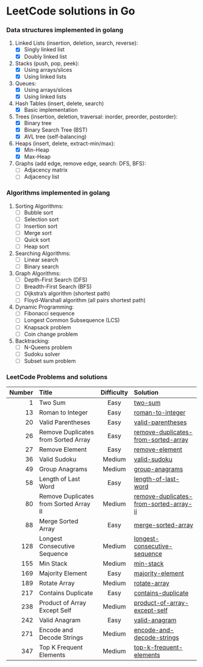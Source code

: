 # LeetCode solutions in Go

### Data structures implemented in golang

1. Linked Lists (insertion, deletion, search, reverse):
    - [x] Singly linked list
    - [x] Doubly linked list
2. Stacks (push, pop, peek):
    - [x] Using arrays/slices
    - [x] Using linked lists
3. Queues:
    - [x] Using arrays/slices
    - [x] Using linked lists
4. Hash Tables (insert, delete, search)
    - [x] Basic implementation
5. Trees (insertion, deletion, traversal: inorder, preorder, postorder):
    - [x] Binary tree
    - [x] Binary Search Tree (BST)
    - [x] AVL tree (self-balancing)
6. Heaps (insert, delete, extract-min/max):
    - [x] Min-Heap
    - [x] Max-Heap
7. Graphs (add edge, remove edge, search: DFS, BFS):
    - [ ] Adjacency matrix
    - [ ] Adjacency list

### Algorithms implemented in golang

1. Sorting Algorithms:
    - [ ] Bubble sort
    - [ ] Selection sort
    - [ ] Insertion sort
    - [ ] Merge sort
    - [ ] Quick sort
    - [ ] Heap sort
2. Searching Algorithms:
    - [ ] Linear search
    - [ ] Binary search
3. Graph Algorithms:
    - [ ] Depth-First Search (DFS)
    - [ ] Breadth-First Search (BFS)
    - [ ] Dijkstra’s algorithm (shortest path)
    - [ ] Floyd-Warshall algorithm (all pairs shortest path)
4. Dynamic Programming:
    - [ ] Fibonacci sequence
    - [ ] Longest Common Subsequence (LCS)
    - [ ] Knapsack problem
    - [ ] Coin change problem
5. Backtracking:
    - [ ] N-Queens problem
    - [ ] Sudoku solver
    - [ ] Subset sum problem

### LeetCode Problems and solutions

| Number | Title                                  | Difficulty | Solution                                                                                            |
|-------:|:---------------------------------------|:----------:|:----------------------------------------------------------------------------------------------------|
|      1 | Two Sum                                |    Easy    | [two-sum](leetcode-solutions/two-sum)                                                               |
|     13 | Roman to Integer                       |    Easy    | [roman-to-integer](leetcode-solutions/roman-to-integer)                                             |
|     20 | Valid Parentheses                      |    Easy    | [valid-parentheses](leetcode-solutions/valid-parentheses)                                           |
|     26 | Remove Duplicates from Sorted Array    |    Easy    | [remove-duplicates-from-sorted-array](leetcode-solutions/remove-duplicates-from-sorted-array)       |
|     27 | Remove Element                         |    Easy    | [remove-element](leetcode-solutions/remove-element)                                                 |
|     36 | Valid Sudoku                           |   Medium   | [valid-sudoku](leetcode-solutions/valid-sudoku)                                                     |
|     49 | Group Anagrams                         |   Medium   | [group-anagrams](leetcode-solutions/group-anagrams)                                                 |
|     58 | Length of Last Word                    |    Easy    | [length-of-last-word](leetcode-solutions/length-of-last-word)                                       |
|     80 | Remove Duplicates from Sorted Array II |   Medium   | [remove-duplicates-from-sorted-array-ii](leetcode-solutions/remove-duplicates-from-sorted-array-ii) |
|     88 | Merge Sorted Array                     |    Easy    | [merge-sorted-array](leetcode-solutions/merge-sorted-array)                                         |
|    128 | Longest Consecutive Sequence           |   Medium   | [longest-consecutive-sequence](leetcode-solutions/longest-consecutive-sequence)                     |
|    155 | Min Stack                              |   Medium   | [min-stack](leetcode-solutions/min-stack)                                                           |
|    169 | Majority Element                       |    Easy    | [majority-element](leetcode-solutions/majority-element)                                             |
|    189 | Rotate Array                           |   Medium   | [rotate-array](leetcode-solutions/rotate-array)                                                     |
|    217 | Contains Duplicate                     |    Easy    | [contains-duplicate](leetcode-solutions/contains-duplicate)                                         |
|    238 | Product of Array Except Self           |   Medium   | [product-of-array-except-self](leetcode-solutions/product-of-array-except-self)                     |
|    242 | Valid Anagram                          |    Easy    | [valid-anagram](leetcode-solutions/valid-anagram)                                                   |
|    271 | Encode and Decode Strings              |   Medium   | [encode-and-decode-strings](leetcode-solutions/encode-and-decode-strings)                           |
|    347 | Top K Frequent Elements                |   Medium   | [top-k-frequent-elements](leetcode-solutions/top-k-frequent-elements)                               |
